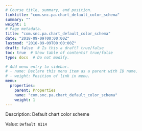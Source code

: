 ```yaml
---
# Course title, summary, and position.
linktitle: "com.snc.pa.chart_default_color_schema"
summary: ""
weight: 1
# Page metadata.
title: "com.snc.pa.chart_default_color_schema"
date: "2018-09-09T00:00:00Z"
lastmod: "2018-09-09T00:00:00Z"
draft: false  # Is this a draft? true/false
toc: true  # Show table of contents? true/false
type: docs  # Do not modify.

# Add menu entry to sidebar.
# - name: Declare this menu item as a parent with ID name.
# - weight: Position of link in menu.
menu:
  properties:
    parent: Properties
    name: "com.snc.pa.chart_default_color_schema"
    weight: 1
---
```


Description: Default chart color scheme


Value: `Default UI14`